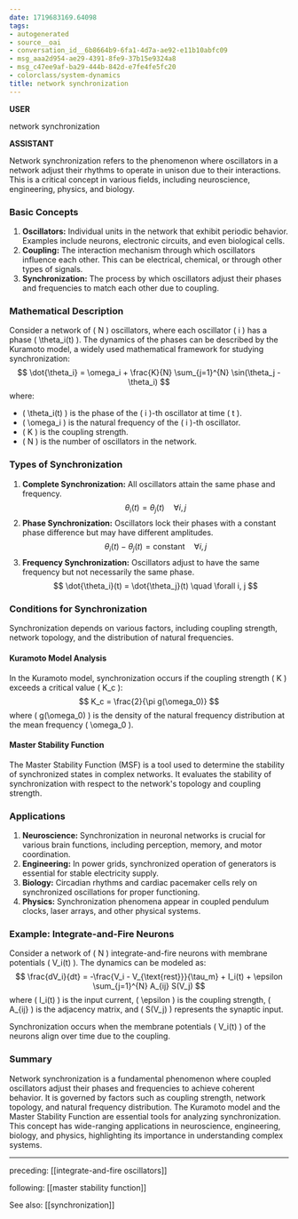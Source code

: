 ```yaml
---
date: 1719683169.64098
tags:
- autogenerated
- source__oai
- conversation_id__6b8664b9-6fa1-4d7a-ae92-e11b10abfc09
- msg_aaa2d954-ae29-4391-8fe9-37b15e9324a8
- msg_c47ee9af-ba29-444b-842d-e7fe4fe5fc20
- colorclass/system-dynamics
title: network synchronization
---
```


**USER**

network synchronization


**ASSISTANT**

Network synchronization refers to the phenomenon where oscillators in a network adjust their rhythms to operate in unison due to their interactions. This is a critical concept in various fields, including neuroscience, engineering, physics, and biology.

### Basic Concepts

1. **Oscillators:** Individual units in the network that exhibit periodic behavior. Examples include neurons, electronic circuits, and even biological cells.
2. **Coupling:** The interaction mechanism through which oscillators influence each other. This can be electrical, chemical, or through other types of signals.
3. **Synchronization:** The process by which oscillators adjust their phases and frequencies to match each other due to coupling.

### Mathematical Description

Consider a network of \( N \) oscillators, where each oscillator \( i \) has a phase \( \theta_i(t) \). The dynamics of the phases can be described by the Kuramoto model, a widely used mathematical framework for studying synchronization:
$$
\dot{\theta_i} = \omega_i + \frac{K}{N} \sum_{j=1}^{N} \sin(\theta_j - \theta_i)
$$
where:
- \( \theta_i(t) \) is the phase of the \( i \)-th oscillator at time \( t \).
- \( \omega_i \) is the natural frequency of the \( i \)-th oscillator.
- \( K \) is the coupling strength.
- \( N \) is the number of oscillators in the network.

### Types of Synchronization

1. **Complete Synchronization:** All oscillators attain the same phase and frequency.
   $$ \theta_i(t) = \theta_j(t) \quad \forall i, j $$
2. **Phase Synchronization:** Oscillators lock their phases with a constant phase difference but may have different amplitudes.
   $$ \theta_i(t) - \theta_j(t) = \text{constant} \quad \forall i, j $$
3. **Frequency Synchronization:** Oscillators adjust to have the same frequency but not necessarily the same phase.
   $$ \dot{\theta_i}(t) = \dot{\theta_j}(t) \quad \forall i, j $$

### Conditions for Synchronization

Synchronization depends on various factors, including coupling strength, network topology, and the distribution of natural frequencies.

#### Kuramoto Model Analysis

In the Kuramoto model, synchronization occurs if the coupling strength \( K \) exceeds a critical value \( K_c \):
$$
K_c = \frac{2}{\pi g(\omega_0)}
$$
where \( g(\omega_0) \) is the density of the natural frequency distribution at the mean frequency \( \omega_0 \).

#### Master Stability Function

The Master Stability Function (MSF) is a tool used to determine the stability of synchronized states in complex networks. It evaluates the stability of synchronization with respect to the network's topology and coupling strength.

### Applications

1. **Neuroscience:** Synchronization in neuronal networks is crucial for various brain functions, including perception, memory, and motor coordination.
2. **Engineering:** In power grids, synchronized operation of generators is essential for stable electricity supply.
3. **Biology:** Circadian rhythms and cardiac pacemaker cells rely on synchronized oscillations for proper functioning.
4. **Physics:** Synchronization phenomena appear in coupled pendulum clocks, laser arrays, and other physical systems.

### Example: Integrate-and-Fire Neurons

Consider a network of \( N \) integrate-and-fire neurons with membrane potentials \( V_i(t) \). The dynamics can be modeled as:
$$
\frac{dV_i}{dt} = -\frac{V_i - V_{\text{rest}}}{\tau_m} + I_i(t) + \epsilon \sum_{j=1}^{N} A_{ij} S(V_j)
$$
where \( I_i(t) \) is the input current, \( \epsilon \) is the coupling strength, \( A_{ij} \) is the adjacency matrix, and \( S(V_j) \) represents the synaptic input.

Synchronization occurs when the membrane potentials \( V_i(t) \) of the neurons align over time due to the coupling.

### Summary

Network synchronization is a fundamental phenomenon where coupled oscillators adjust their phases and frequencies to achieve coherent behavior. It is governed by factors such as coupling strength, network topology, and natural frequency distribution. The Kuramoto model and the Master Stability Function are essential tools for analyzing synchronization. This concept has wide-ranging applications in neuroscience, engineering, biology, and physics, highlighting its importance in understanding complex systems.


---

preceding: [[integrate-and-fire oscillators]]  


following: [[master stability function]]

See also: [[synchronization]]